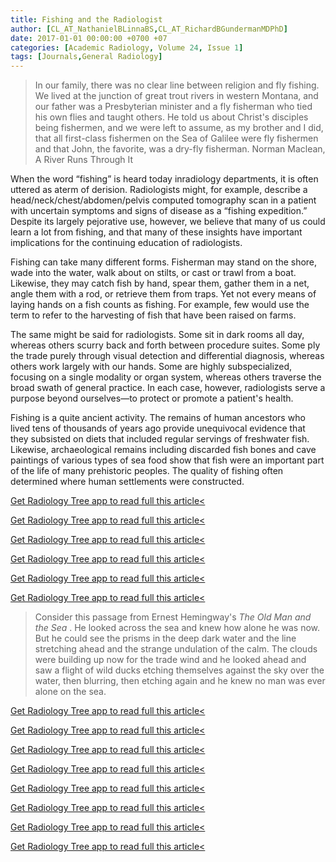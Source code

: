 ```yaml
---
title: Fishing and the Radiologist
author: [CL_AT_NathanielBLinnaBS,CL_AT_RichardBGundermanMDPhD]
date: 2017-01-01 00:00:00 +0700 +07
categories: [Academic Radiology, Volume 24, Issue 1]
tags: [Journals,General Radiology]
---
```

> In our family, there was no clear line between religion and fly fishing. We lived at the junction of great trout rivers in western Montana, and our father was a Presbyterian minister and a fly fisherman who tied his own flies and taught others. He told us about Christ's disciples being fishermen, and we were left to assume, as my brother and I did, that all first-class fishermen on the Sea of Galilee were fly fishermen and that John, the favorite, was a dry-fly fisherman.  Norman Maclean, A River Runs Through It

When the word “fishing” is heard today inradiology departments, it is often uttered as aterm of derision. Radiologists might, for example, describe a head/neck/chest/abdomen/pelvis computed tomography scan in a patient with uncertain symptoms and signs of disease as a “fishing expedition.” Despite its largely pejorative use, however, we believe that many of us could learn a lot from fishing, and that many of these insights have important implications for the continuing education of radiologists.

Fishing can take many different forms. Fisherman may stand on the shore, wade into the water, walk about on stilts, or cast or trawl from a boat. Likewise, they may catch fish by hand, spear them, gather them in a net, angle them with a rod, or retrieve them from traps. Yet not every means of laying hands on a fish counts as fishing. For example, few would use the term to refer to the harvesting of fish that have been raised on farms.

The same might be said for radiologists. Some sit in dark rooms all day, whereas others scurry back and forth between procedure suites. Some ply the trade purely through visual detection and differential diagnosis, whereas others work largely with our hands. Some are highly subspecialized, focusing on a single modality or organ system, whereas others traverse the broad swath of general practice. In each case, however, radiologists serve a purpose beyond ourselves—to protect or promote a patient's health.

Fishing is a quite ancient activity. The remains of human ancestors who lived tens of thousands of years ago provide unequivocal evidence that they subsisted on diets that included regular servings of freshwater fish. Likewise, archaeological remains including discarded fish bones and cave paintings of various types of sea food show that fish were an important part of the life of many prehistoric peoples. The quality of fishing often determined where human settlements were constructed.

[Get Radiology Tree app to read full this article<](https://clinicalpub.com/app)

[Get Radiology Tree app to read full this article<](https://clinicalpub.com/app)

[Get Radiology Tree app to read full this article<](https://clinicalpub.com/app)

[Get Radiology Tree app to read full this article<](https://clinicalpub.com/app)

[Get Radiology Tree app to read full this article<](https://clinicalpub.com/app)

[Get Radiology Tree app to read full this article<](https://clinicalpub.com/app)

> Consider this passage from Ernest Hemingway's _The Old Man and the Sea_ . He looked across the sea and knew how alone he was now. But he could see the prisms in the deep dark water and the line stretching ahead and the strange undulation of the calm. The clouds were building up now for the trade wind and he looked ahead and saw a flight of wild ducks etching themselves against the sky over the water, then blurring, then etching again and he knew no man was ever alone on the sea.

[Get Radiology Tree app to read full this article<](https://clinicalpub.com/app)

[Get Radiology Tree app to read full this article<](https://clinicalpub.com/app)

[Get Radiology Tree app to read full this article<](https://clinicalpub.com/app)

[Get Radiology Tree app to read full this article<](https://clinicalpub.com/app)

[Get Radiology Tree app to read full this article<](https://clinicalpub.com/app)

[Get Radiology Tree app to read full this article<](https://clinicalpub.com/app)

[Get Radiology Tree app to read full this article<](https://clinicalpub.com/app)

[Get Radiology Tree app to read full this article<](https://clinicalpub.com/app)